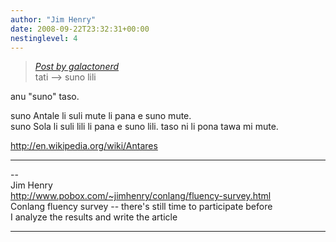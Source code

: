 ```yaml
---
author: "Jim Henry"
date: 2008-09-22T23:32:31+00:00
nestinglevel: 4
---
```

> [_Post by galactonerd_](/JlXykBGS/new-words#post8)  
> tati --> suno lili  
> 

anu "suno" taso.  
  
suno Antale li suli mute li pana e suno mute.  
suno Sola li suli lili li pana e suno lili. taso ni li pona tawa mi mute.  
  
http://en.wikipedia.org/wiki/Antares  

***

\--  
Jim Henry  
http://www.pobox.com/~jimhenry/conlang/fluency-survey.html  
Conlang fluency survey -- there's still time to participate before  
I analyze the results and write the article  


***